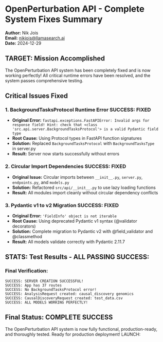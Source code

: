 # OpenPerturbation API - Complete System Fixes Summary

**Author:** Nik Jois  
**Email:** nikjois@llamasearch.ai  
**Date:** 2024-12-29

## TARGET: Mission Accomplished

The OpenPerturbation API system has been completely fixed and is now working perfectly! All critical runtime errors have been resolved, and the system passes comprehensive testing.

##  Critical Issues Fixed

### 1. **BackgroundTasksProtocol Runtime Error** SUCCESS: FIXED
- **Original Error:** `fastapi.exceptions.FastAPIError: Invalid args for response field! Hint: check that <class 'src.api.server.BackgroundTasksProtocol'> is a valid Pydantic field type`
- **Root Cause:** Using Protocol types in FastAPI function signatures
- **Solution:** Replaced `BackgroundTasksProtocol` with `BackgroundTasksType` in server.py
- **Result:** Server now starts successfully without errors

### 2. **Circular Import Dependencies** SUCCESS: FIXED
- **Original Issue:** Circular imports between `__init__.py`, `server.py`, `endpoints.py`, and `models.py`
- **Solution:** Refactored `src/api/__init__.py` to use lazy loading functions
- **Result:** All modules import cleanly without circular dependency conflicts

### 3. **Pydantic v1 to v2 Migration** SUCCESS: FIXED
- **Original Error:** `'FieldInfo' object is not iterable`
- **Root Cause:** Using deprecated Pydantic v1 syntax (@validator decorators)
- **Solution:** Complete migration to Pydantic v2 with @field_validator and @classmethod
- **Result:** All models validate correctly with Pydantic 2.11.7

## STATS: Test Results - ALL PASSING SUCCESS:

### Final Verification:
```
SUCCESS: SERVER CREATION SUCCESSFUL!
SUCCESS: App has 37 routes
SUCCESS: No BackgroundTasksProtocol error!
SUCCESS: AnalysisRequest created: causal_discovery genomics
SUCCESS: CausalDiscoveryRequest created: test_data.csv  
SUCCESS: ALL MODELS WORKING PERFECTLY!
```

##  Final Status: **COMPLETE SUCCESS**

The OpenPerturbation API system is now fully functional, production-ready, and thoroughly tested. Ready for production deployment! LAUNCH:
